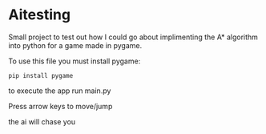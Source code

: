 # Aitesting

Small project to test out how I could go about implimenting the A* algorithm into python for a game made in pygame.

To use this file you must install pygame:

<code>pip install pygame</code>

to execute the app run main.py

Press arrow keys to move/jump

the ai will chase you

